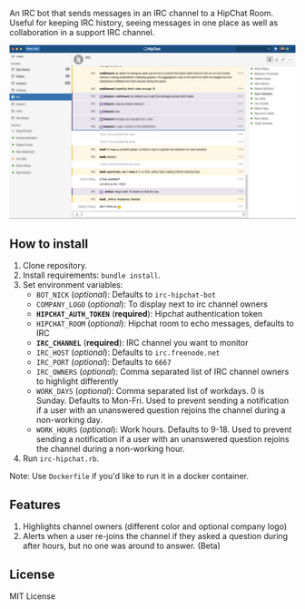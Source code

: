 An IRC bot that sends messages in an IRC channel to a HipChat Room. Useful for keeping IRC history, seeing messages in one place as well as collaboration in a support IRC channel.

![Alt IRC-Hipchat-Integration](/screenshots/irc-hipchat-integration.png?raw=true "IRC-Hipchat-Integration Screnshot")

How to install
------------
1. Clone repository.
2. Install requirements: `bundle install`.
3. Set environment variables:
    - `BOT_NICK` (*optional*): Defaults to `irc-hipchat-bot`
    - `COMPANY_LOGO` (*optional*): To display next to irc channel owners
    - **`HIPCHAT_AUTH_TOKEN`** (**required**): Hipchat authentication token
    - `HIPCHAT_ROOM` (*optional*): Hipchat room to echo messages, defaults to IRC
    - **`IRC_CHANNEL`** (**required**): IRC channel you want to monitor
    - `IRC_HOST` (*optional*): Defaults to `irc.freenode.net`
    - `IRC_PORT` (*optional*): Defaults to `6667`
    - `IRC_OWNERS` (*optional*): Comma separated list of IRC channel owners to highlight differently
    - `WORK_DAYS` (*optional*): Comma separated list of workdays. 0 is Sunday. Defaults to Mon-Fri. Used to prevent sending a notification if a user with an unanswered question rejoins the channel during a non-working day.
    - `WORK_HOURS` (*optional*): Work hours. Defaults to 9-18. Used to prevent sending a notification if a user with an unanswered question rejoins the channel during a non-working hour.
4. Run `irc-hipchat.rb`.

Note: Use `Dockerfile` if you'd like to run it in a docker container.

Features
------------
1. Highlights channel owners (different color and optional company logo)
2. Alerts when a user re-joins the channel if they asked a question during after hours, but no one was around to answer. (Beta)


License
------------
MIT License
